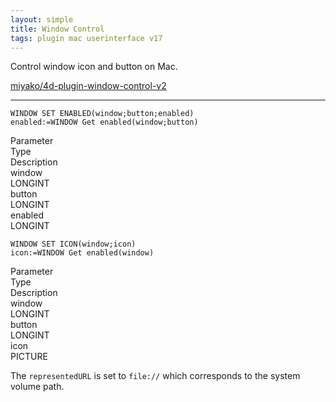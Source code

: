 ```yaml
---
layout: simple
title: Window Control
tags: plugin mac userinterface v17
---
```


Control window icon and button on Mac.

<!--more-->

[miyako/4d-plugin-window-control-v2](https://github.com/miyako/4d-plugin-window-control-v2)

---

```
WINDOW SET ENABLED(window;button;enabled) 
enabled:=WINDOW Get enabled(window;button)
```

<div class="grid">
  <div class="syntax-th cell cell--2">Parameter</div>
  <div class="syntax-th cell cell--2">Type</div>
  <div class="syntax-th cell cell--8">Description</div>
  <div class="syntax-td cell cell--2">window</div>
  <div class="syntax-td cell cell--2">LONGINT</div>
  <div class="syntax-td cell cell--8"></div>  
  <div class="syntax-td cell cell--2">button</div>
  <div class="syntax-td cell cell--2">LONGINT</div>
  <div class="syntax-td cell cell--8"></div> 
  <div class="syntax-td cell cell--2">enabled</div>
  <div class="syntax-td cell cell--2">LONGINT</div>
  <div class="syntax-td cell cell--8"></div> 
</div>

```
WINDOW SET ICON(window;icon) 
icon:=WINDOW Get enabled(window)
```

<div class="grid">
  <div class="syntax-th cell cell--2">Parameter</div>
  <div class="syntax-th cell cell--2">Type</div>
  <div class="syntax-th cell cell--8">Description</div>
  <div class="syntax-td cell cell--2">window</div>
  <div class="syntax-td cell cell--2">LONGINT</div>
  <div class="syntax-td cell cell--8"></div>  
  <div class="syntax-td cell cell--2">button</div>
  <div class="syntax-td cell cell--2">LONGINT</div>
  <div class="syntax-td cell cell--8"></div> 
  <div class="syntax-td cell cell--2">icon</div>
  <div class="syntax-td cell cell--2">PICTURE</div>
  <div class="syntax-td cell cell--8"></div> 
</div>

The ``representedURL`` is set to ``file://`` which corresponds to the system volume path.
